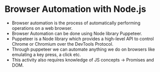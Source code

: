 # Browser Automation with Node.js

- Browser automation is the process of automatically performing operations on a web browser.
- Browser Automation can be done using Node library Puppeteer.
- Puppeteer is a Node library which provides a high-level API to control Chrome or Chromium over the DevTools Protocol. 
- Through puppeteer we can automate anything we do on browsers like emulating a key press, a click etc.
- This activity also requires knowledge of JS concepts -> Promises and DOM.

